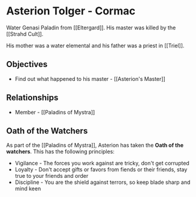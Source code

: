 # Asterion Tolger - Cormac
Water Genasi Paladin from [[Eltergard]]. His master was killed by the [[Strahd Cult]].

His mother was a water elemental and his father was a priest in [[Triel]].

## Objectives
* Find out what happened to his master - [[Asterion's Master]]

## Relationships
* Member - [[Paladins of Mystra]]

## Oath of the Watchers
As part of the [[Paladins of Mystra]], Asterion has taken the **Oath of the watchers**. This has the following principles:
* Vigilance - The forces you work against are tricky, don't get corrupted
* Loyalty - Don't accept gifts or favors from fiends or their friends, stay true to your friends and order
* Discipline - You are the shield against terrors, so keep blade sharp and mind keen